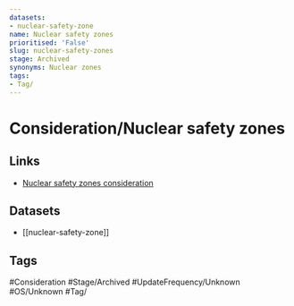 ```yaml
---
datasets:
- nuclear-safety-zone
name: Nuclear safety zones
prioritised: 'False'
slug: nuclear-safety-zones
stage: Archived
synonyms: Nuclear zones
tags:
- Tag/
---
```


# Consideration/Nuclear safety zones



## Links

* [Nuclear safety zones consideration](https://design.planning.data.gov.uk/planning-consideration/nuclear-safety-zones)

## Datasets

* [[nuclear-safety-zone]]

## Tags

#Consideration #Stage/Archived #UpdateFrequency/Unknown #OS/Unknown #Tag/